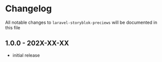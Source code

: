# Changelog

All notable changes to `laravel-storyblok-preciews` will be documented in this file

## 1.0.0 - 202X-XX-XX

- initial release
